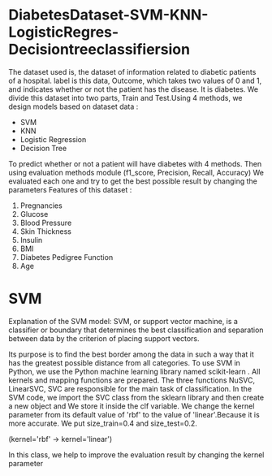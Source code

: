 # DiabetesDataset-SVM-KNN-LogisticRegres-Decisiontreeclassifiersion
The dataset used is, the dataset of information related to diabetic patients of a hospital. label is this data,
Outcome, which takes two values of 0 and 1, and indicates whether or not the patient has the disease.
It is diabetes. We divide this dataset into two parts, Train and Test.Using 4 methods, we design models based on dataset data :
- SVM
- KNN
- Logistic Regression 
- Decision Tree


To predict whether or not a patient will have diabetes with 4 methods. Then using evaluation methods module (f1_score, Precision, Recall, Accuracy) We evaluated each one and try to get the best possible result by changing the parameters 
Features of this dataset :
1. Pregnancies
2. Glucose 
3. Blood Pressure
4. Skin Thickness
5. Insulin
6. BMI 
7. Diabetes Pedigree Function 
8. Age

# SVM
Explanation of the SVM model:
SVM, or support vector machine, is a classifier or boundary that determines the best classification and separation between data by the criterion of placing support vectors.

Its purpose is to find the best border among the data in such a way that it has the greatest possible distance from all categories.
To use SVM in Python, we use the Python machine learning library named scikit-learn .
All kernels and mapping functions are prepared. The three functions NuSVC, LinearSVC, SVC are responsible for the main task of classification.
In the SVM code, we import the SVC class from the sklearn library and then create a new object and We store it inside the clf variable. We change the kernel parameter from its default value of 'rbf' to the value of 'linear'.Because it is more accurate. We put size_train=0.4 and size_test=0.2.

(kernel='rbf' → kernel='linear')

In this class, we help to improve the evaluation result by changing the kernel parameter



